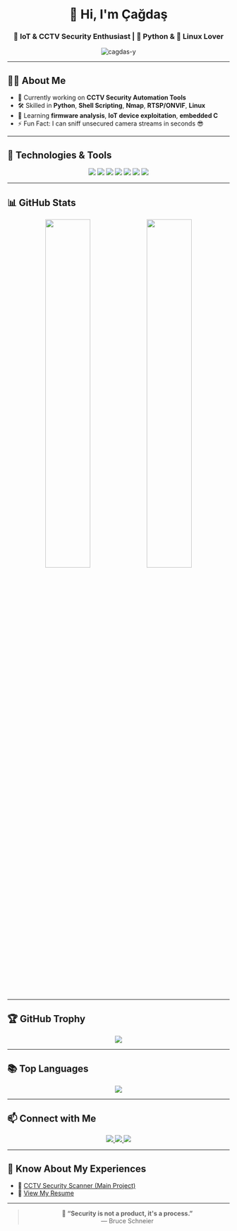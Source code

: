 <!-- Başlangıç -->
<h1 align="center">👋 Hi, I'm Çağdaş</h1>
<h3 align="center">🔐 IoT & CCTV Security Enthusiast | 🐍 Python & 🐧 Linux Lover</h3>

<p align="center">
  <img src="https://komarev.com/ghpvc/?username=cagdas-y&label=Profile%20views&color=0e75b6&style=flat-square" alt="cagdas-y" />
</p>

---

## 👨‍💻 About Me

- 🔭 Currently working on **CCTV Security Automation Tools**
- 🛠️ Skilled in **Python**, **Shell Scripting**, **Nmap**, **RTSP/ONVIF**, **Linux**
- 🌱 Learning **firmware analysis**, **IoT device exploitation**, **embedded C**
- ⚡ Fun Fact: I can sniff unsecured camera streams in seconds 😎

---

## 🧰 Technologies & Tools

<p align="center">
  <img src="https://img.shields.io/badge/Python-3776AB?style=for-the-badge&logo=python&logoColor=white"/>
  <img src="https://img.shields.io/badge/Bash-121011?style=for-the-badge&logo=gnu-bash&logoColor=white"/>
  <img src="https://img.shields.io/badge/Linux-Kali-557C94?style=for-the-badge&logo=kalilinux&logoColor=white"/>
  <img src="https://img.shields.io/badge/Nmap-589632?style=for-the-badge&logo=nmap&logoColor=white"/>
  <img src="https://img.shields.io/badge/RTSP-FF8800?style=for-the-badge"/>
  <img src="https://img.shields.io/badge/ONVIF-005DA4?style=for-the-badge"/>
  <img src="https://img.shields.io/badge/SQLite-07405E?style=for-the-badge&logo=sqlite&logoColor=white"/>
</p>

---

## 📊 GitHub Stats

<p align="center">
  <img width="45%" src="https://github-readme-stats.vercel.app/api?username=cagdas-y&show_icons=true&theme=radical&hide_border=true" />
  <img width="45%" src="https://streak-stats.demolab.com?user=cagdas-y&theme=tokyonight&hide_border=true" />
</p>

---

## 🏆 GitHub Trophy

<p align="center">
  <img src="https://github-profile-trophy.vercel.app/?username=cagdas-y&theme=onedark&no-frame=true&margin-w=10&margin-h=10" />
</p>

---

## 📚 Top Languages

<p align="center">
  <img src="https://github-readme-stats.vercel.app/api/top-langs/?username=cagdas-y&layout=compact&theme=radical&hide_border=true" />
</p>

---

## 📫 Connect with Me

<p align="center">
  <a href="https://linkedin.com/in/cagdas-y" target="_blank">
    <img src="https://img.shields.io/badge/LinkedIn-0A66C2?style=for-the-badge&logo=linkedin&logoColor=white"/>
  </a>
  <a href="mailto:cadozc.3506@gmail.com">
    <img src="https://img.shields.io/badge/Email-D14836?style=for-the-badge&logo=gmail&logoColor=white"/>
  </a>
  <a href="https://twitter.com/cagdas-y" target="_blank">
    <img src="https://img.shields.io/twitter/follow/cagdas-y?style=for-the-badge&logo=twitter&color=1DA1F2"/>
  </a>
</p>

---

## 🧠 Know About My Experiences

- 🔗 [CCTV Security Scanner (Main Project)](https://github.com/cagdas-y/CCTV-Security-Scanner)  
- 📄 [View My Resume](https://drive.google.com/file/d/xxxxxx)

---

<blockquote align="center">
  <strong>🧩 “Security is not a product, it's a process.”</strong>  
  <br>— Bruce Schneier
</blockquote>
